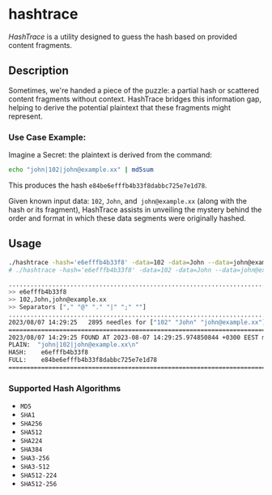 # hashtrace
_HashTrace_ is a utility designed to guess the hash based on provided content fragments.

## Description
Sometimes, we're handed a piece of the puzzle: a partial hash or scattered content fragments without context.
HashTrace bridges this information gap, helping to derive the potential plaintext that these fragments might represent.

### Use Case Example: 
Imagine a Secret: the plaintext is derived from the command:
```bash
echo "john|102|john@example.xx" | md5sum
```
This produces the hash `e84be6efffb4b33f8dabbc725e7e1d78`.

Given known input data: `102`, `John`, and` john@example.xx` (along with the hash or its fragment), 
HashTrace assists in unveiling the mystery behind the order and format in which these data segments were originally hashed.

## Usage
```bash
./hashtrace -hash='e6efffb4b33f8' -data=102 -data=John --data=john@example.xx
# ./hashtrace -hash='e6efffb4b33f8' -data=102 -data=John --data=john@example.xx -sep=';' -sep='|' -sep=',' 
```

```bash
................................................................................
>> e6efffb4b33f8
>> 102,John,john@example.xx
>> Separators ["," "@" "." "|" ";" ""]
................................................................................
2023/08/07 14:29:25   2895 needles for ["102" "John" "john@example.xx"]
=========================================================================
2023/08/07 14:29:25 FOUND AT 2023-08-07 14:29:25.974850844 +0300 EEST m=+0.043376867
PLAIN:  "john|102|john@example.xx\n"
HASH:    e6efffb4b33f8
FULL:    e84be6efffb4b33f8dabbc725e7e1d78
=========================================================================

```

### Supported Hash Algorithms
- `MD5`
- `SHA1`
- `SHA256`
- `SHA512`
- `SHA224`
- `SHA384`
- `SHA3-256`
- `SHA3-512`
- `SHA512-224`
- `SHA512-256`